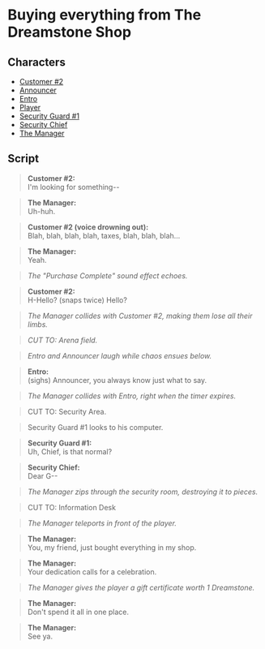 # Buying everything from The Dreamstone Shop
## Characters
* [Customer #2](/characters/customer-2.md)
* [Announcer](/characters/announcer.md)
* [Entro](/characters/entro.md)
* [Player](/characters/player.md)
* [Security Guard #1](/characters/security-guard-1.md)
* [Security Chief](/characters/security-chief.md)
* [The Manager](/characters/the-manager.md)

## Script
> **Customer #2:**<br />
> I'm looking for something--

> **The Manager:**<br />
> Uh-huh.

> **Customer #2 (voice drowning out):**<br />
> Blah, blah, blah, blah, taxes, blah, blah, blah...

> **The Manager:**<br />
> Yeah.

> *The "Purchase Complete" sound effect echoes.*

> **Customer #2:**<br />
> H-Hello? (snaps twice) Hello? 

> *The Manager collides with Customer #2, making them lose all their limbs.*

> *CUT TO: Arena field.*

> *Entro and Announcer laugh while chaos ensues below.*

> **Entro:**<br />
> (sighs) Announcer, you always know just what to say.

> *The Manager collides with Entro, right when the timer expires.*

> CUT TO: Security Area.

> Security Guard #1 looks to his computer.

> **Security Guard #1:**<br />
> Uh, Chief, is that normal?

> **Security Chief:**<br />
> Dear G--

> *The Manager zips through the security room, destroying it to pieces.*

> CUT TO: Information Desk

> *The Manager teleports in front of the player.*

> **The Manager:**<br />
> You, my friend, just bought everything in my shop.

> **The Manager:**<br />
> Your dedication calls for a celebration.

> *The Manager gives the player a gift certificate worth 1 Dreamstone.*

> **The Manager:**<br />
> Don't spend it all in one place.

> **The Manager:**<br />
> See ya.